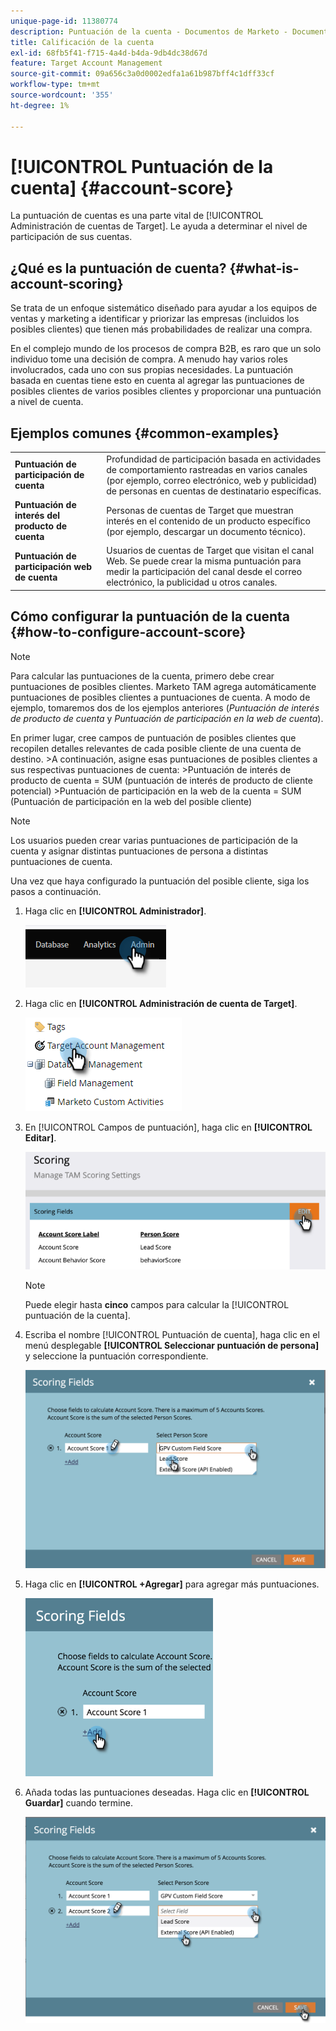 ```yaml
---
unique-page-id: 11380774
description: Puntuación de la cuenta - Documentos de Marketo - Documentación del producto
title: Calificación de la cuenta
exl-id: 68fb5f41-f715-4a4d-b4da-9db4dc38d67d
feature: Target Account Management
source-git-commit: 09a656c3a0d0002edfa1a61b987bff4c1dff33cf
workflow-type: tm+mt
source-wordcount: '355'
ht-degree: 1%

---
```


# [!UICONTROL Puntuación de la cuenta] {#account-score}

La puntuación de cuentas es una parte vital de [!UICONTROL Administración de cuentas de Target]. Le ayuda a determinar el nivel de participación de sus cuentas.

## ¿Qué es la puntuación de cuenta? {#what-is-account-scoring}

Se trata de un enfoque sistemático diseñado para ayudar a los equipos de ventas y marketing a identificar y priorizar las empresas (incluidos los posibles clientes) que tienen más probabilidades de realizar una compra.

En el complejo mundo de los procesos de compra B2B, es raro que un solo individuo tome una decisión de compra. A menudo hay varios roles involucrados, cada uno con sus propias necesidades. La puntuación basada en cuentas tiene esto en cuenta al agregar las puntuaciones de posibles clientes de varios posibles clientes y proporcionar una puntuación a nivel de cuenta.

## Ejemplos comunes {#common-examples}

<table>
 <tbody>
  <tr>
   <td><strong>Puntuación de participación de cuenta</strong></td>
   <td>Profundidad de participación basada en actividades de comportamiento rastreadas en varios canales (por ejemplo, correo electrónico, web y publicidad) de personas en cuentas de destinatario específicas.</td>
  </tr>
  <tr>
   <td><strong>Puntuación de interés del producto de cuenta</strong></td>
   <td>Personas de cuentas de Target que muestran interés en el contenido de un producto específico (por ejemplo, descargar un documento técnico).</td>
  </tr>
  <tr>
   <td><strong>Puntuación de participación web de cuenta</strong></td>
   <td>Usuarios de cuentas de Target que visitan el canal Web. Se puede crear la misma puntuación para medir la participación del canal desde el correo electrónico, la publicidad u otros canales.</td>
  </tr>
 </tbody>
</table>

## Cómo configurar la puntuación de la cuenta {#how-to-configure-account-score}

>[!NOTE]
>
>Para calcular las puntuaciones de la cuenta, primero debe crear puntuaciones de posibles clientes. Marketo TAM agrega automáticamente puntuaciones de posibles clientes a puntuaciones de cuenta. A modo de ejemplo, tomaremos dos de los ejemplos anteriores (_Puntuación de interés de producto de cuenta_ y _Puntuación de participación en la web de cuenta_).
>
>En primer lugar, cree campos de puntuación de posibles clientes que recopilen detalles relevantes de cada posible cliente de una cuenta de destino.
>&#x200B;>A continuación, asigne esas puntuaciones de posibles clientes a sus respectivas puntuaciones de cuenta:
>&#x200B;>Puntuación de interés de producto de cuenta = SUM (puntuación de interés de producto de cliente potencial)
>&#x200B;>Puntuación de participación en la web de la cuenta = SUM (Puntuación de participación en la web del posible cliente)

>[!NOTE]
>
>Los usuarios pueden crear varias puntuaciones de participación de la cuenta y asignar distintas puntuaciones de persona a distintas puntuaciones de cuenta.

Una vez que haya configurado la puntuación del posible cliente, siga los pasos a continuación.

1. Haga clic en **[!UICONTROL Administrador]**.

   ![](assets/account-score-1.png)

1. Haga clic en **[!UICONTROL Administración de cuenta de Target]**.

   ![](assets/account-score-2.png)

1. En [!UICONTROL Campos de puntuación], haga clic en **[!UICONTROL Editar]**.

   ![](assets/account-score-3.png)

   >[!NOTE]
   >
   >Puede elegir hasta **cinco** campos para calcular la [!UICONTROL puntuación de la cuenta].

1. Escriba el nombre [!UICONTROL Puntuación de cuenta], haga clic en el menú desplegable **[!UICONTROL Seleccionar puntuación de persona]** y seleccione la puntuación correspondiente.

   ![](assets/account-score-4.png)

1. Haga clic en **[!UICONTROL +Agregar]** para agregar más puntuaciones.

   ![](assets/account-score-5.png)

1. Añada todas las puntuaciones deseadas. Haga clic en **[!UICONTROL Guardar]** cuando termine.

   ![](assets/account-score-6.png)
